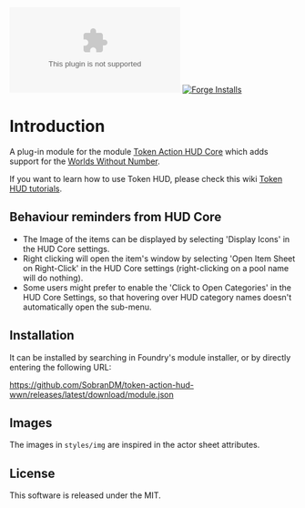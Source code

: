 ![Latest Release Download Count](https://img.shields.io/github/downloads/mrcomac/token-action-hud-wwn/latest/module.zip?color=2b82fc&label=DOWNLOADS&style=for-the-badge) [![Forge Installs](https://img.shields.io/badge/dynamic/json?label=Forge%20Installs&query=package.installs&suffix=%25&url=https%3A%2F%2Fforge-vtt.com%2Fapi%2Fbazaar%2Fpackage%2Ftoken-action-hud-wwn&colorB=03ff1c&style=for-the-badge)](https://forge-vtt.com/bazaar#package=token-action-hud-wwn)

# Introduction

A plug-in module for the module [Token Action HUD Core](https://foundryvtt.com/packages/token-action-hud-core) which adds support for the [Worlds Without Number](https://github.com/SobranDM/foundryvtt-wwn).

If you want to learn how to use Token HUD, please check this wiki [Token HUD tutorials](https://github.com/Larkinabout/fvtt-token-action-hud-core/wiki/How-to-Use-Token-Action-HUD).

## Behaviour reminders from HUD Core

- The Image of the items can be displayed by selecting 'Display Icons' in the HUD Core settings.
- Right clicking will open the item's window by selecting 'Open Item Sheet on Right-Click' in the HUD Core settings (right-clicking on a pool name will do nothing).
- Some users might prefer to enable the 'Click to Open Categories' in the HUD Core Settings, so that hovering over HUD category names doesn't automatically open the sub-menu.

## Installation

It can be installed by searching in Foundry's module installer, or by directly entering the following URL:

https://github.com/SobranDM/token-action-hud-wwn/releases/latest/download/module.json

## Images

The images in `styles/img` are inspired in the actor sheet attributes.

## License

This software is released under the MIT.
